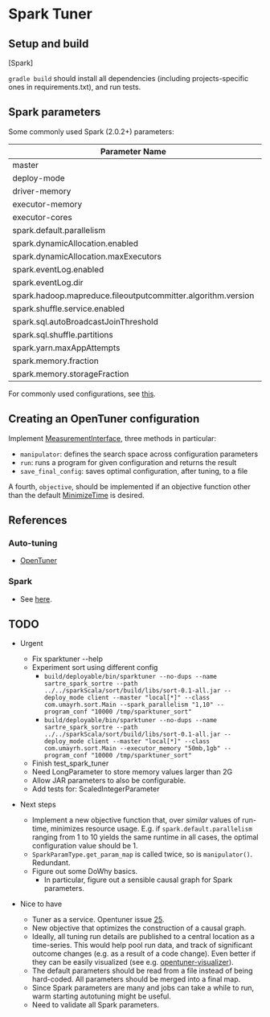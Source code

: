 # Spark Tuner

## Setup and build

[Spark]

`gradle build` should install all dependencies (including projects-specific ones in requirements.txt), and run tests.

## Spark parameters

Some commonly used Spark (2.0.2+) parameters:

|Parameter Name|Direct?|Sample Value|
|--------------|-------|------------|
|master|Yes|yarn|
|deploy-mode|Yes|cluster|
|driver-memory|Yes|10G|
|executor-memory|Yes|20G|
|executor-cores|Yes|4|
|spark.default.parallelism|No|100|
|spark.dynamicAllocation.enabled|No|true|
|spark.dynamicAllocation.maxExecutors|No|10|
|spark.eventLog.enabled|No|true|
|spark.eventLog.dir|No|hdfs:///var/log/spark/apps|
|spark.hadoop.mapreduce.fileoutputcommitter.algorithm.version|No|2|
|spark.shuffle.service.enabled|No|true|
|spark.sql.autoBroadcastJoinThreshold|No|-1|
|spark.sql.shuffle.partitions|No|100|
|spark.yarn.maxAppAttempts|No|1|
|spark.memory.fraction|No|0.6|
|spark.memory.storageFraction|No|0.5|

For commonly used configurations, see 
[this](https://spark.apache.org/docs/2.4.0/configuration.html).

## Creating an OpenTuner configuration

Implement [MeasurementInterface](https://github.com/jansel/opentuner/blob/c9db469889b9b504d1f7affe2374b2750adafe88/opentuner/measurement/interface.py),
three methods in particular:
* `manipulator`: defines the search space across configuration parameters
* `run`: runs a program for given configuration and returns the result
* `save_final_config`: saves optimal configuration, after tuning, to a file

A fourth, `objective`, should be implemented if an objective function other than the default
[MinimizeTime](https://github.com/jansel/opentuner/blob/c9db469889b9b504d1f7affe2374b2750adafe88/opentuner/search/objective.py)
is desired.

## References

### Auto-tuning

* [OpenTuner](http://opentuner.org)

### Spark 

* See [here](../../sparkScala/SPARK.md).

## TODO

* Urgent
  * Fix sparktuner --help
  * Experiment sort using different config
    * `build/deployable/bin/sparktuner --no-dups --name sartre_spark_sortre --path ../../sparkScala/sort/build/libs/sort-0.1-all.jar --deploy_mode client --master "local[*]" --class com.umayrh.sort.Main --spark_parallelism "1,10" --program_conf "10000 /tmp/sparktuner_sort"`
    * `build/deployable/bin/sparktuner --no-dups --name sartre_spark_sortre --path ../../sparkScala/sort/build/libs/sort-0.1-all.jar --deploy_mode client --master "local[*]" --class com.umayrh.sort.Main --executor_memory "50mb,1gb" --program_conf "10000 /tmp/sparktuner_sort"`
  * Finish test_spark_tuner
  * Need LongParameter to store memory values larger than 2G
  * Allow JAR parameters to also be configurable.  
  * Add tests for: ScaledIntegerParameter

* Next steps
  * Implement a new objective function that, over _similar_ values of run-time, minimizes
    resource usage. E.g. if `spark.default.parallelism` ranging from 1 to 10 yields the 
    same runtime in all cases, the optimal configuration value should be 1.
  * `SparkParamType.get_param_map` is called twice, so is `manipulator()`. Redundant.
  * Figure out some DoWhy basics. 
    * In particular, figure out a sensible causal graph for Spark parameters.

* Nice to have
  * Tuner as a service. Opentuner issue [25](https://github.com/jansel/opentuner/issues/25).
  * New objective that optimizes the construction of a causal graph.
  * Ideally, all tuning run details are published to a central location as a time-series.
    This would help pool run data, and track of significant outcome changes (e.g. as a result
    of a code change). Even better if they can be easily visualized (see e.g. 
    [opentuner-visualizer](https://github.com/danula/opentuner-visualizer)).
  * The default parameters should be read from a file instead of being hard-coded. All
    parameters should be merged into a final map.
  * Since Spark parameters are many and jobs can take a while to run, warm starting
    autotuning might be useful.
  * Need to validate all Spark parameters.